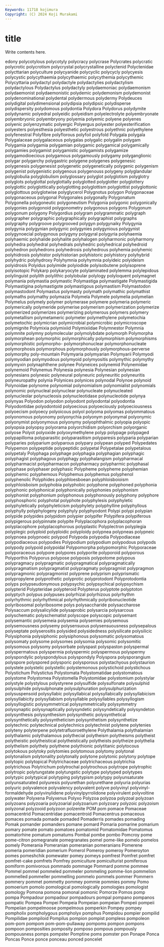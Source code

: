 ```yaml
---
Keywords: 11718 kojimura
Copyright: (C) 2024 Koji Murakami
---
```


# title

Write contents here.



edony polycotylous polycotyly polycracy
polycrase Polycrates polycratic polycrotic polycrotism polycrystal polycrystalline polyctenid Polyctenidae polycttarian
polyculture polycyanide polycyclic polycycly polycyesis polycystic polycythaemia polycythaemic polycythemia polycythemic
Polycyttaria polydactyl polydactyle polydactylies polydactylism polydactylous Polydactylus polydactyly polydaemoniac polydaemonism
polydaemonist polydaemonistic polydemic polydemonism polydemonist polydenominational polydental polydermous polydermy Polydeuces
polydigital polydimensional polydipsia polydipsic polydisperse polydispersity polydomous polydontia Polydora Polydorus
polydymite polydynamic polyedral polyeidic polyeidism polyelectrolyte polyembryonate polyembryonic polyembryony polyemia
polyemic polyene polyenes polyenic polyenzymatic polyergic Polyergus polyester polyesterification polyesters
polyesthesia polyesthetic polyestrous polyethnic polyethylene polyfenestral Polyfibre polyflorous polyfoil polyfold
Polygala polygala Polygalaceae polygalaceous polygalas polygalic polygalin polygam Polygamia polygamia
polygamian polygamic polygamical polygamically polygamies polygamist polygamistic polygamists polygamize polygamodioecious
polygamous polygamously polygamy polyganglionic polygar polygarchy polygastric polygene polygenes polygenesic
polygenesis polygenesist polygenetic polygenetically polygenic polygenism polygenist polygenistic polygenous polygenouss
polygeny polyglandular polyglobulia polyglobulism polyglossary polyglot polyglotism polyglotry polyglots polyglottal
polyglottally polyglotted polyglotter polyglottery polyglottic polyglottically polyglotting polyglottism polyglottist polyglottonic
polyglottous polyglotwise polyglycerol Polygnotus polygon Polygonaceae polygonaceous polygonal Polygonales polygonally
Polygonatum Polygonella polygoneutic polygoneutism Polygonia polygonic polygonically polygonies polygonoid polygonometry
polygonous polygons Polygonum polygonum polygony Polygordius polygram polygrammatic polygraph polygrapher
polygraphic polygraphically polygraphist polygraphs polygraphy polygroove polygrooved polygyn polygynaiky Polygynia
polygynia polygynian polygynic polygynies polygynious polygynist polygynoecial polygynous polygyny polygyral
polygyria polyhaemia polyhaemic polyhalide polyhalite polyhalogen polyharmonic polyharmony polyhedra polyhedral
polyhedrals polyhedric polyhedrical polyhedroid polyhedron polyhedrons polyhedrosis polyhedrous polyhemia polyhemic
polyhidrosis polyhistor polyhistorian polyhistoric polyhistory polyhybrid polyhydric polyhydroxy Polyhymnia polyhymnia
polyideic polyideism polyidrosis Polyidus polyimide polyiodide polyisobutene polyisoprene polyisotopic Polykarp
polykaryocyte polylaminated polylemma polylepidous polylinguist polylith polylithic polylobular polylogy polyloquent
polymagnet polymania polymastia polymastic Polymastiga polymastigate Polymastigida Polymastigina polymastigote polymastigous
polymastism Polymastodon polymastodont Polymastus polymasty polymath polymathic polymathist polymaths polymathy
polymazia Polymela Polymele polymelia polymelian Polymelus polymely polymer polymerase polymere
polymeria polymeric polymerically polymeride polymerise polymerism polymerization polymerize polymerized polymerizes
polymerizing polymerous polymers polymery polymetallism polymetameric polymeter polymethylene polymetochia polymetochic
polymicrian polymicrobial polymicrobic polymicroscope polymignite Polymixia polymixiid Polymixiidae Polymnestor Polymnia
polymnite polymny polymolecular polymolybdate polymorph Polymorpha polymorphean polymorphic polymorphically polymorphism
polymorphisms polymorphistic polymorpho- polymorphonuclear polymorphonucleate polymorphosis polymorphous polymorphously polymorphous-perverse polymorphy
poly-mountain Polymyaria polymyarian Polymyarii Polymyodi polymyodian polymyodous polymyoid polymyositis polymythic
polymythy polymyxin polynaphthene polynee Polyneices polynemid Polynemidae polynemoid Polynemus Polynesia
polynesia Polynesian polynesian polynesians polynesic polyneural polyneuric polyneuritic polyneuritis polyneuropathy
polynia Polynices polynices polynodal Polynoe polynoid Polynoidae polynome polynomial polynomialism
polynomialist polynomials polynomic polynucleal polynuclear polynucleate polynucleated polynucleolar polynucleosis polynucleotidase
polynucleotide polynya polynyas Polyodon polyodon polyodont polyodontal polyodontia Polyodontidae polyodontoid
polyoecious polyoeciously polyoeciousness polyoecism polyoecy polyoicous polyol polyoma polyomas polyommatous
polyonomous polyonomy polyonychia polyonym polyonymal polyonymic polyonymist polyonymous polyonymy polyophthalmic
polyopia polyopic polyopsia polyopsy polyorama polyorchidism polyorchism polyorganic polyose Polyot
polyoxide polyoxymethylene polyp polypage polypaged polypapilloma polyparasitic polyparasitism polyparesis polyparia
polyparian polyparies polyparium polyparous polypary polypean polyped Polypedates Polypemon polypeptide
polypeptidic polypetal Polypetalae polypetalous polypetaly Polyphaga polyphage polyphagia polyphagian polyphagic
polyphagist polyphagous polyphagy polyphalangism polypharmacal polypharmacist polypharmacon polypharmacy polypharmic polyphasal
polyphase polyphaser polyphasic Polypheme polypheme polyphemian polyphemic polyphemous Polyphemus polyphemus
polyphenol polyphenolic Polyphides polyphloesboean polyphloisboioism polyphloisboism polyphobia polyphobic polyphone polyphoned
polyphonia polyphonic polyphonical polyphonically polyphonies polyphonism polyphonist polyphonium polyphonous polyphonously
polyphony polyphore polyphosphoric polyphotal polyphote polyphylesis polyphyletic polyphyletically polyphyleticism polyphylety
polyphylline polyphyllous polyphylly polyphylogeny polyphyly polyphyodont Polypi polypi polypian polypide
polypides polypidom polypier polypifer Polypifera polypiferous polypigerous polypinnate polypite Polyplacophora
polyplacophoran polyplacophore polyplacophorous polyplastic Polyplectron polyplegia polyplegic polyploid polyploidic polyploidy
polypnea polypneas polypneic polypnoea polypnoeic polypod Polypoda polypodia Polypodiaceae polypodiaceous
polypodies Polypodium polypodium polypodous polypods polypody polypoid polypoidal Polypomorpha polypomorphic
Polyporaceae polyporaceous polypore polypores polyporite polyporoid polyporous Polyporthis Polyporus polypose
polyposis polypotome polypous polypragmacy polypragmatic polypragmatical polypragmatically polypragmatism polypragmatist polypragmaty
polypragmist polypragmon polypragmonic polypragmonist polyprene polyprism polyprismatic polypropylene polyprothetic polyprotic
polyprotodont Polyprotodontia polyps polypseudonymous polypsychic polypsychical polypsychism polypterid Polypteridae polypteroid
Polypterus polyptote polyptoton polyptych polypus polypuses polyrhizal polyrhizous polyrhythm polyrhythmic
polyrhythmical polyrhythmically polyribonucleotide polyribosomal polyribosome polys polysaccharide polysaccharose Polysaccum polysalicylide
polysaprobic polysarcia polysarcous polyschematic polyschematist polyscope polyscopic polysemant polysemantic polysemeia
polysemia polysemies polysemous polysemousness polysemy polysensuous polysensuousness polysepalous polyseptate polyserositis
polysided polysidedness polysilicate polysilicic Polysiphonia polysiphonic polysiphonous polysomatic polysomatous polysomaty
polysome polysomes polysomia polysomic polysomitic polysomous polysomy polysorbate polyspast polyspaston
polyspermal polyspermatous polyspermia polyspermic polyspermous polyspermy polyspondylic polyspondylous polyspondyly Polyspora
polysporangium polyspore polyspored polysporic polysporous polystachyous polystaurion polystele polystelic polystellic
polystemonous polystichoid polystichous Polystichum Polystictus Polystomata Polystomatidae polystomatous polystome Polystomea
Polystomella Polystomidae polystomium polystylar polystyle polystylous polystyrene polysulfide polysulfonate polysulphid
polysulphide polysulphonate polysulphuration polysulphurization polysuspensoid polysyllabic polysyllabical polysyllabically polysyllabicism polysyllabicity
polysyllabism polysyllable polysyllables polysyllogism polysyllogistic polysymmetrical polysymmetrically polysymmetry polysynaptic polysynaptically
polysyndetic polysyndetically polysyndeton polysynthesis polysynthesism polysynthetic polysynthetical polysynthetically polysyntheticism polysynthetism
polysynthetize polytechnic polytechnical polytechnics polytechnist polytene polytenies polyteny polyterpene polytetrafluoroethylene
Polythalamia polythalamian polythalamic polythalamous polythecial polytheism polytheisms polytheist polytheistic polytheistical
polytheistically polytheists polytheize polythelia polythelism polythely polythene polythionic polytitanic polytocous
polytokous polytoky polytomies polytomous polytomy polytonal polytonalism polytonality polytonally polytone
polytonic polytony polytope polytopic polytopical Polytrichaceae polytrichaceous polytrichia polytrichous Polytrichum
polytrochal polytrochous polytrope polytrophic polytropic polytungstate polytungstic polytype polytyped polytypes
polytypic polytypical polytyping polytypism polytypy polyunsaturate polyunsaturated polyuresis polyurethan polyurethane
polyuria polyurias polyuric polyvalence polyvalency polyvalent polyve polyvinyl polyvinyl-formaldehyde polyvinylidene
polyvinylpyrrolidone polyvirulent polyvoltine polywater Polyxena Polyxenus Polyxo Polyzoa polyzoa polyzoal
polyzoan polyzoans polyzoaria polyzoarial polyzoarium polyzoary polyzoic polyzoism polyzonal polyzooid
polyzoon polzenite POM pom pomace Pomaceae pomacentrid Pomacentridae pomacentroid Pomacentrus
pomaceous pomaces pomada pomade pomaded Pomaderris pomades pomading Pomak pomander
pomanders pomane pomard Pomaria pomarine pomarium pomary pomate pomato pomatoes
pomatomid Pomatomidae Pomatomus pomatorhine pomatum pomatums Pombal pombe pombo Pomcroy
pome pome-citron pomegranate pomegranates pomel pome-like pomelo pomelos pomely Pomerania
Pomeranian pomeranian pomeranians Pomerene pomeria pomeridian pomerium Pomerol Pomeroy pomeroy
Pomeroyton pomes pomeshchik pomewater pomey pomeys pomfrest Pomfret pomfret pomfret-cake
pomfrets Pomfrey pomiculture pomiculturist pomiferous pomiform pomivorous pommado pommage Pommard
pomme pommee Pommel pommel pommeled pommeler pommeling pomme-lion pommelion pommelled
pommeller pommelling pommelo pommels pommer Pommern pommery pommet pommetty pommey
pommie pommies pommy Pomo pomoerium pomolo pomological pomologically pomologies pomologist
pomology Pomona pomona pomonal pomonic Pomorze Pomos pomp pompa Pompadour
pompadour pompadours pompal pompano pompanos pompatic Pompea Pompei Pompeia Pompeian
pompeian Pompeii pompeii Pompeiian pompelmoose pompelmous pomperkin Pompey pompey pompholix
pompholygous pompholyx pomphus Pompidou pompier pompilid Pompilidae pompiloid Pompilus pompion
pompist pompless pompoleon pom-pom pompom pom-pom-pullaway pompoms pompon pompons pompoon
pomposities pomposity pomposo pompous pompously pompousness pomps pompster Pomptine poms
pomster pon Ponape Ponca Poncas Ponce ponce ponceau ponced poncelet
